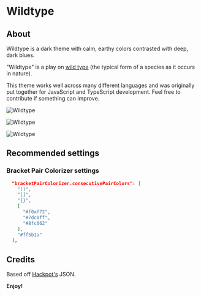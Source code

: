 # Wildtype

## About

Wildtype is a dark theme with calm, earthy colors contrasted with deep, dark blues.

"Wildtype" is a play on [wild type](https://en.wikipedia.org/wiki/Wild_type) (the typical form of a species as it occurs in nature).

This theme works well across many different languages and was originally put together for JavaScript and TypeScript development. Feel free to contribute if something can improve.

![Wildtype](https://github.com/wtype/wildtype-theme/raw/master/images/typescript.png)

![Wildtype](https://github.com/wtype/wildtype-theme/raw/master/images/python.png)

![Wildtype](https://github.com/wtype/wildtype-theme/raw/master/images/wildtype.png)

## Recommended settings

### Bracket Pair Colorizer settings

```json
  "bracketPairColorizer.consecutivePairColors": [
    "()",
    "[]",
    "{}",
    [
      "#f0af72",
      "#7dc0ff",
      "#8fc062"
    ],
    "#ff5b1a"
  ],
```

## Credits

Based off [Hackpot's](https://github.com/wwmyers/hackpot) JSON.

**Enjoy!**
